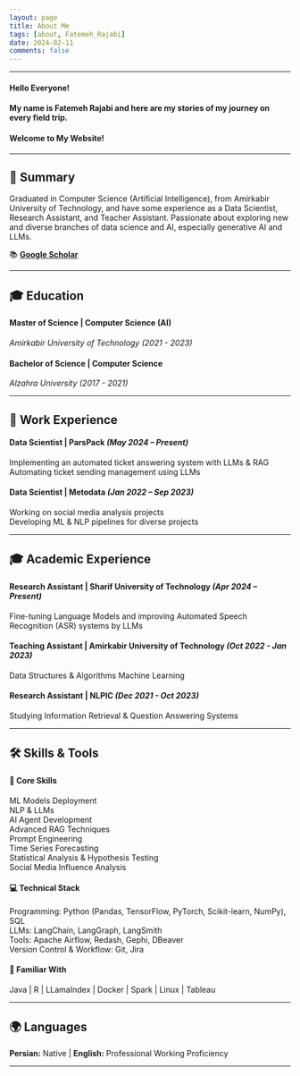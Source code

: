 ```yaml
---
layout: page
title: About Me
tags: [about, Fatemeh_Rajabi]
date: 2024-02-11
comments: false
---
```


---

#### **Hello Everyone!**  
#### **My name is Fatemeh Rajabi and here are my stories of my journey on every field trip.**  
#### **Welcome to My Website!**  

---

## **🔹 Summary**  
Graduated in Computer Science (Artificial Intelligence), from Amirkabir University of Technology, and have some experience as a Data Scientist, Research Assistant, and Teacher Assistant. Passionate about exploring new and diverse branches of data science and AI, especially generative AI and LLMs.

📚 **[Google Scholar](https://scholar.google.com/citations?user=zxTU4UwAAAAJ&hl=en)**

---

## **🎓 Education**  

#### **Master of Science | Computer Science (AI)**  
*Amirkabir University of Technology (2021 - 2023)*  

#### **Bachelor of Science | Computer Science**  
*Alzahra University (2017 - 2021)*  

---

## **💼 Work Experience**  

#### **Data Scientist | ParsPack** *(May 2024 – Present)*  
Implementing an automated ticket answering system with LLMs & RAG  
Automating ticket sending management using LLMs

#### **Data Scientist | Metodata** *(Jan 2022 – Sep 2023)*  
Working on social media analysis projects  
Developing ML & NLP pipelines for diverse projects  

---

## **🎓 Academic Experience**  

#### **Research Assistant | Sharif University of Technology** *(Apr 2024 – Present)*  
Fine-tuning Language Models and improving Automated Speech Recognition (ASR) systems by LLMs

#### **Teaching Assistant | Amirkabir University of Technology** *(Oct 2022 - Jan 2023)*  
Data Structures & Algorithms
Machine Learning  

#### **Research Assistant | NLPIC** *(Dec 2021 - Oct 2023)*  
Studying Information Retrieval & Question Answering Systems

---

## **🛠 Skills & Tools**  

#### **🌟 Core Skills**  
ML Models Deployment  
NLP & LLMs  
AI Agent Development  
Advanced RAG Techniques  
Prompt Engineering  
Time Series Forecasting  
Statistical Analysis & Hypothesis Testing  
Social Media Influence Analysis  

#### **💻 Technical Stack**  
Programming: Python (Pandas, TensorFlow, PyTorch, Scikit-learn, NumPy), SQL  
LLMs: LangChain, LangGraph, LangSmith  
Tools: Apache Airflow, Redash, Gephi, DBeaver  
Version Control & Workflow: Git, Jira  

#### **📌 Familiar With**  
Java | R | LLamaIndex | Docker | Spark | Linux | Tableau  

---

## **🌍 Languages**  
**Persian:** Native | **English:** Professional Working Proficiency  

---
